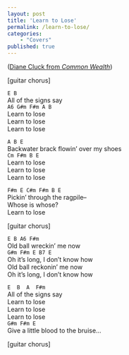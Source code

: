```yaml
---
layout: post
title: 'Learn to Lose'
permalink: /learn-to-lose/
categories:
    - "Covers"
published: true
---
```


([Diane Cluck from _Common Wealth_](https://dianecluck.info/album/1593986/common-wealth))

[guitar chorus]

`E B`  
All of the signs say  
`A6 G#m F#m A B`  
Learn to lose  
Learn to lose  
Learn to lose

`A B E`  
Backwater brack flowin’ over my shoes  
`Cm F#m B E`  
Learn to lose  
Learn to lose  
Learn to lose

`F#m E C#m F#m B E`  
Pickin’ through the ragpile–  
Whose is whose?  
Learn to lose

<!-- C#m A
What have you now?
A B
Whatever you choose -->

[guitar chorus]

`E B A6 F#m`  
Old ball wreckin’ me now  
`G#m F#m E B7 E`  
Oh it’s long, I don’t know how  
Old ball reckonin’ me now  
Oh it’s long, I don’t know how

`E  B  A  F#m`  
All of the signs say  
Learn to lose  
Learn to lose  
Learn to lose  
`G#m F#m E`  
Give a little blood to the bruise…

[guitar chorus]

<!-- C#m
Pickin’ through the ragpile–
Whose is whose?
Learn to lose

C#m A
What have you now?
A B
What have you now?
G#m
What have you now?
A
Whatever you choose -->
